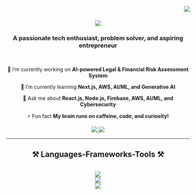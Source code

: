 <img align="right" src="https://komarev.com/ghpvc/?username=Techyeezus&color=blue&style=flat-square" />

<h1 align="center">
    <img src="https://readme-typing-svg.herokuapp.com/?font=Fira+Code&size=35&center=true&vCenter=true&width=600&height=70&duration=4000&lines=Hi+There!+👋;+I'm+Devesh!;" />
</h1>

<h3 align="center">A passionate tech enthusiast, problem solver, and aspiring entrepreneur</h3>

<br/>

<div align="center">
 
 🔭 I’m currently working on **AI-powered Legal & Financial Risk Assessment System**
 
 🌱 I’m currently learning **Next.js, AWS, AI/ML, and Generative AI**

💬 Ask me about **React.js, Node.js, Firebase, AWS, AI/ML, and Cybersecurity**

⚡ Fun fact **My brain runs on caffeine, code, and curiosity!**

 </div>
 
<div align="center"> 
  <a href="mailto:Devesh2004s@gmail.com">
    <img src="https://img.shields.io/badge/Gmail-EA4335?style=for-the-badge&logo=gmail&logoColor=white" />
  </a>
  <a href="https://in.linkedin.com/in/devesh-s-3048b22a7" target="_blank">
    <img src="https://img.shields.io/badge/LinkedIn-0A66C2?style=for-the-badge&logo=linkedin&logoColor=white" target="_blank" />
  </a>
</div>

 <hr/>
 
<h2 align="center">⚒️ Languages-Frameworks-Tools ⚒️</h2>
<br/>
<div align="center">
    <img src="https://skillicons.dev/icons?i=react,nextjs,tailwind,bootstrap,html,css,vscode,github,figma" />
    <br>
    <img src="https://skillicons.dev/icons?i=nodejs,python,javascript,typescript,express,firebase,mongodb,mysql,aws,docker" />
    <br>
    <img src="https://img.shields.io/badge/AI%2FML-TensorFlow-orange?style=for-the-badge&logo=tensorflow&logoColor=white" />
</div>

<br/>



